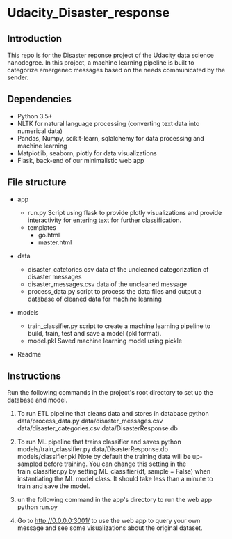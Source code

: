 # Udacity_Disaster_response

## Introduction

This repo is for the Disaster reponse project of the Udacity data science nanodegree. In this project, a machine learning pipeline is built to categorize emergenec messages based on the needs communicated by the sender. 

## Dependencies
- Python 3.5+
- NLTK for natural language processing (converting text data into numerical data)
- Pandas, Numpy, scikit-learn, sqlalchemy for data processing and machine learning
- Matplotlib, seaborn, plotly for data visualizations
- Flask, back-end of our minimalistic web app

## File structure
- app

  - run.py
  Script using flask to provide plotly visualizations and provide interactivity for entering text for further classification.
  - templates
    - go.html
    - master.html
    
- data
  - disaster_catetories.csv
  data of the uncleaned categorization of disaster messages
  - disaster_messages.csv
  data of the uncleaned message
  - process_data.py
  script to process the data files and output a database of cleaned data for machine learning
  
- models
  - train_classifier.py
  script to create a machine learning pipeline to build, train, test and save a model (pkl format).
  - model.pkl
  Saved machine learning model using pickle
  
- Readme
  
  
  

## Instructions

Run the following commands in the project's root directory to set up the database and model.

1. To run ETL pipeline that cleans data and stores in database python data/process_data.py data/disaster_messages.csv data/disaster_categories.csv data/DisasterResponse.db

2. To run ML pipeline that trains classifier and saves python models/train_classifier.py data/DisasterResponse.db models/classifier.pkl Note by default the training data will be up-sampled before training. You can change this setting in the train_classifier.py by setting ML_classifier(df, sample = False) when instantiating the ML model class. It should take less than a minute to train and save the model.

3. un the following command in the app's directory to run the web app python run.py

4. Go to http://0.0.0.0:3001/ to use the web app to query your own message and see some visualizations about the original dataset.
